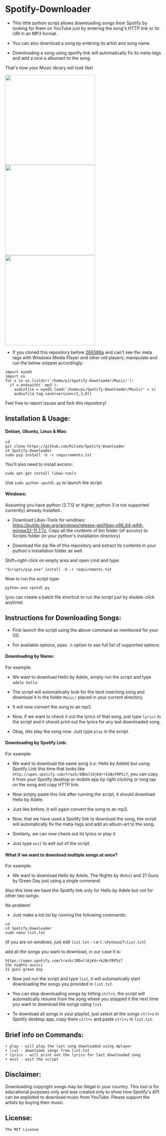 # Spotify-Downloader

- This little python script allows downloading songs from Spotify by looking for them on YouTube just by entering the song's HTTP link or its URI in an MP3 format.

- You can also download a song by entering its artist and song name.

- Downloading a song using spotify link will automatically fix its meta-tags and add a nice a albumart to the song.

That's how your Music library will look like!

<img src="http://i.imgur.com/Gpch7JI.png" width="290">
<img src="http://i.imgur.com/5vhk3HY.png" width="290">
<img src="http://i.imgur.com/RDTCCST.png" width="290">

- If you cloned this repository before [266586a](https://github.com/Ritiek/Spotify-Downloader/commit/266586a2778f2cc2828079ed45699fe434ac5f14) and can't see the meta tags with Windows Media Player and other old players; manipulate and run the below snippet accordingly:

```
import eyed3
import os
for x in os.listdir('/home/pi/Spotify-Downloader/Music/'):
  if x.endswith('.mp3'):
    audiofile = eyed3.load('/home/pi/Spotify-Downloader/Music/' + x)
    audiofile.tag.save(version=(2,3,0))
```

Feel free to report issues and fork this repository!

## Installation & Usage:

#### Debian, Ubuntu, Linux & Mac:
```
cd
git clone https://github.com/Ritiek/Spotify-Downloader
cd Spotify-Downloader
sudo pip install -U -r requirements.txt
```
You'll also need to install avconv:

`sudo apt-get install libav-tools`

Use `sudo python spotdl.py` to launch the script.

#### Windows:

Assuming you have python (2.7.12 or higher, python 3 is not supported currently) already installed..

- Download Libav-Tools for windows: https://builds.libav.org/windows/release-gpl/libav-x86_64-w64-mingw32-11.7.7z. Copy all the contents of bin folder (of avconv) to Scripts folder (in your python's installation directory)

- Download the zip file of this repository and extract its contents in your python's installation folder as well.

Shift+right-click on empty area and open cmd and type:

`"Scripts/pip.exe" install -U -r requirements.txt`

Now to run the script type:

`python.exe spotdl.py`

(you can create a batch file shortcut to run the script just by double-click anytime)

## Instructions for Downloading Songs:

- First launch the script using the above command as mentioned for your OS.

- For available options, pass `-h` option to see full list of supported options.

#### Downloading by Name:

For example:

- We want to download Hello by Adele, simply run the script and type `adele hello`.

- The script will automatically look for the best matching song and download it in the folder `Music/` placed in your current directory.

- It will now convert the song to an mp3.

- Now, if we want to check it out the lyrics of that song, just type `lyrics` in the script and it should print out the lyrics for any last downloaded song.

- Okay, lets play the song now. Just type `play` in the script.

#### Downloading by Spotify Link:

For example:

- We want to download the same song (i.e: Hello by Adele) but using Spotify Link this time that looks like  `http://open.spotify.com/track/1MDoll6jK4rrk2BcFRP5i7`, you can copy it from your Spotify desktop or mobile app by right clicking or long tap on the song and copy HTTP link.

- Now simply paste this link after running the script, it should download Hello by Adele.

- Just like before, it will again convert the song to an mp3.

- Now, that we have used a Spotify link to download the song, the script will automatically fix the meta-tags and add an album-art to the song.

- Similarly, we can now check out its lyrics or play it.

- Just type `exit` to exit out of the script.

#### What if we want to download multiple songs at once?

For example:

- We want to download Hello by Adele, The Nights by Avicci and 21 Guns by Green Day just using a single command.

Also this time we have the Spotify link only for Hello by Adele but not for other two songs.

No problem!

- Just make a list.txt by running the following commands:

```
cd
cd Spotify-Downloader
sudo nano list.txt
```
(if you are on windows, just edit `list.txt` - i.e `C:\Python27\list.txt`)

add all the songs you want to download, in our case it is:

```
https://open.spotify.com/track/1MDoll6jK4rrk2BcFRP5i7
the nights avicci
21 guns green day
```

- Now just run the script and type ```list```, it will automatically start downloading the songs you provided in `list.txt`.

- You can stop downloading songs by hitting `ctrl+c`, the script will automatically resume from the song where you stopped it the next time you want to download the songs using `list`.

- To download all songs in your playlist, just select all the songs `ctrl+a` in Spotify desktop app, copy them `ctrl+c` and paste `ctrl+v` in `list.txt`.

## Brief info on Commands:
```
• play - will play the last song downloaded using mplayer
• list - downloads songs from list.txt
• lyrics - will print out the lyrics for last downloaded song
• exit - exit the script
```

## Disclaimer:

Downloading copyright songs may be illegal in your country. This tool is for educational purposes only and was created only to show how Spotify's API can be exploited to download music from YouTube. Please support the artists by buying their music.

## License:

```The MIT License```
